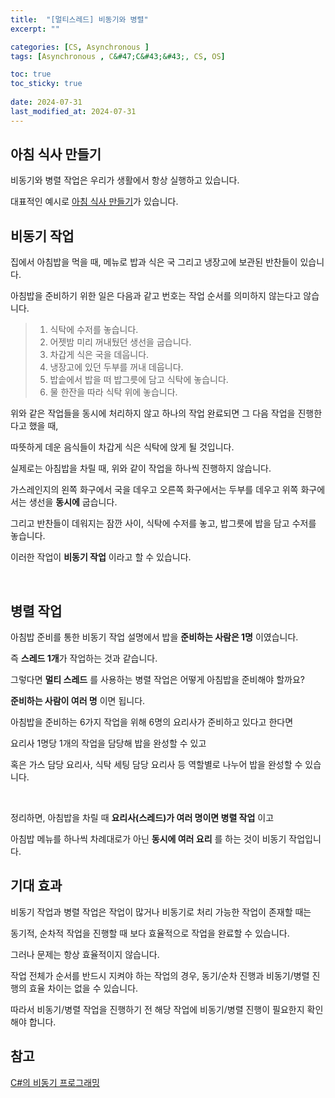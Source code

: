 ```yaml
---
title:  "[멀티스레드] 비동기와 병렬"
excerpt: ""

categories: [CS, Asynchronous ]
tags: [Asynchronous , C&#47;C&#43;&#43;, CS, OS]

toc: true
toc_sticky: true
 
date: 2024-07-31
last_modified_at: 2024-07-31
---
```


## 아침 식사 만들기

비동기와 병렬 작업은 우리가 생활에서 항상 실행하고 있습니다.  

대표적인 예시로 [아침 식사 만들기](https://learn.microsoft.com/ko-kr/dotnet/csharp/asynchronous-programming/)가 있습니다.  

## 비동기 작업

집에서 아침밥을 먹을 때, 메뉴로 밥과 식은 국 그리고 냉장고에 보관된 반찬들이 있습니다.  

아침밥을 준비하기 위한 일은 다음과 같고 번호는 작업 순서를 의미하지 않는다고 않습니다.  

> 1. 식탁에 수저를 놓습니다.  
> 2. 어젯밤 미리 꺼내뒀던 생선을 굽습니다.  
> 3. 차갑게 식은 국을 데웁니다.  
> 4. 냉장고에 있던 두부를 꺼내 데웁니다.  
> 5. 밥솥에서 밥을 떠 밥그릇에 담고 식탁에 놓습니다.  
> 6. 물 한잔을 따라 식탁 위에 놓습니다.  

위와 같은 작업들을 동시에 처리하지 않고 하나의 작업 완료되면 그 다음 작업을 진행한다고 했을 때,  

따뜻하게 데운 음식들이 차갑게 식은 식탁에 앉게 될 것입니다.  

실제로는 아침밥을 차릴 때, 위와 같이 작업을 하나씩 진행하지 않습니다.  

가스레인지의 왼쪽 화구에서 국을 데우고 오른쪽 화구에서는 두부를 데우고 위쪽 화구에서는 생선을 **동시에** 굽습니다.  

그리고 반찬들이 데워지는 잠깐 사이, 식탁에 수저를 놓고, 밥그릇에 밥을 담고 수저를 놓습니다.  

이러한 작업이 **비동기 작업** 이라고 할 수 있습니다.  

<br/>

## 병렬 작업

아침밥 준비를 통한 비동기 작업 설명에서 밥을 **준비하는 사람은 1명** 이였습니다.  

즉 **스레드 1개**가 작업하는 것과 같습니다.  

그렇다면 **멀티 스레드** 를 사용하는 병렬 작업은 어떻게 아침밥을 준비해야 할까요?  

**준비하는 사람이 여러 명** 이면 됩니다.  

아침밥을 준비하는 6가지 작업을 위해 6명의 요리사가 준비하고 있다고 한다면  

요리사 1명당 1개의 작업을 담당해 밥을 완성할 수 있고  

혹은 가스 담당 요리사, 식탁 세팅 담당 요리사 등 역할별로 나누어 밥을 완성할 수 있습니다.  

<br/>

정리하면, 아침밥을 차릴 때 **요리사(스레드)가 여러 명이면 병렬 작업** 이고  

아침밥 메뉴를 하나씩 차례대로가 아닌 **동시에 여러 요리** 를 하는 것이 비동기 작업입니다.  

## 기대 효과

비동기 작업과 병렬 작업은 작업이 많거나 비동기로 처리 가능한 작업이 존재할 때는  

동기적, 순차적 작업을 진행할 때 보다 효율적으로 작업을 완료할 수 있습니다.  

그러나 문제는 항상 효율적이지 않습니다.  

작업 전체가 순서를 반드시 지켜야 하는 작업의 경우, 동기/순차 진행과 비동기/병렬 진행의 효율 차이는 없을 수 있습니다.  

따라서 비동기/병렬 작업을 진행하기 전 해당 작업에 비동기/병렬 진행이 필요한지 확인해야 합니다.  

## 참고
[C#의 비동기 프로그래밍](https://learn.microsoft.com/ko-kr/dotnet/csharp/asynchronous-programming/)  
